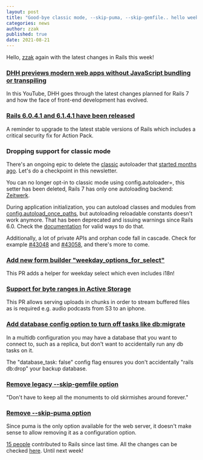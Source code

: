 ```yaml
---
layout: post
title: "Good-bye classic mode, --skip-puma, --skip-gemfile.. hello weekday_options_for_select!"
categories: news
author: zzak
published: true
date: 2021-08-21
---
```


Hello, [zzak](https://github.com/zzak) again with the latest changes in Rails this week!

### [DHH previews modern web apps without JavaScript bundling or transpiling](https://www.youtube.com/watch?v=PtxZvFnL2i0)

In this YouTube, DHH goes through the latest changes planned for Rails 7 and how the face of front-end development has evolved.

### [Rails 6.0.4.1 and 6.1.4.1 have been released](https://weblog.rubyonrails.org/2021/8/19/Rails-6-0-4-1-and-6-1-4-1-have-been-released/)

A reminder to upgrade to the latest stable versions of Rails which includes a critical security fix for Action Pack.

### Dropping support for classic mode

There's an ongoing epic to delete the [classic](https://guides.rubyonrails.org/v6.1/autoloading_and_reloading_constants_classic_mode.html) autoloader that [started months ago](https://github.com/rails/rails/commit/0d523d83657ce7066f25d87f6f094e804590e1e8). Let's do a checkpoint in this newsletter.  
  
You can no longer opt-in to classic mode using config.autoloader=, this setter has been deleted, Rails 7 has only one autoloading backend: [Zeitwerk](https://github.com/fxn/zeitwerk).  
  
During application initialization, you can autoload classes and modules from [config.autoload\_once\_paths](https://edgeguides.rubyonrails.org/autoloading_and_reloading_constants.html#config-autoload-once-paths), but autoloading reloadable constants doesn't work anymore. That has been deprecated and issuing warnings since Rails 6.0. Check the [documentation](https://edgeguides.rubyonrails.org/autoloading_and_reloading_constants.html#autoloading-when-the-application-boots) for valid ways to do that.  
  
Additionally, a lot of private APIs and orphan code fall in cascade. Check for example [#43048](https://github.com/rails/rails/pull/43048) and [#43058](https://github.com/rails/rails/pull/43058), and there's more to come.

### [Add new form builder "weekday_options_for_select" ](https://github.com/rails/rails/pull/42979)

This PR adds a helper for weekday select which even includes i18n!

### [Support for byte ranges in Active Storage](https://github.com/rails/rails/pull/41437)

This PR allows serving uploads in chunks in order to stream buffered files as is required e.g. audio podcasts from S3 to an iphone.

### [Add database config option to turn off tasks like db:migrate](https://github.com/rails/rails/pull/42794)

In a multidb configuration you may have a database that you want to connect to, such as a replica, but don't want to accidentally run any db tasks on it.  
  
The "database\_task: false" config flag ensures you don't accidentally "rails db:drop" your backup database.

### [Remove legacy --skip-gemfile option](https://github.com/rails/rails/pull/42996)

"Don't have to keep all the monuments to old skirmishes around forever."

### [Remove --skip-puma option](https://github.com/rails/rails/pull/42998)

Since puma is the only option available for the web server, it doesn't make sense to allow removing it as a configuration option.

[15 people](https://contributors.rubyonrails.org/contributors/in-time-window/20210814-20210821) contributed to Rails since last time. All the changes can be checked [here](https://github.com/rails/rails/compare/@%7B2021-08-14%7D...main@%7B2021-08-21%7D). Until next week!
